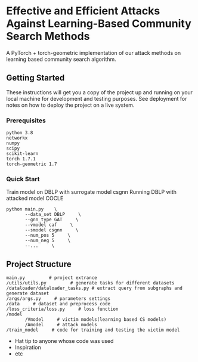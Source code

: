 # Effective and Efficient Attacks Against Learning-Based Community Search Methods

A PyTorch + torch-geometric implementation of our attack methods on learning based community search algorithm.

## Getting Started

These instructions will get you a copy of the project up and running on your local machine for development and testing purposes. See deployment for notes on how to deploy the project on a live system.

### Prerequisites

```
python 3.8
networkx
numpy
scipy
scikit-learn
torch 1.7.1
torch-geometric 1.7
```

### Quick Start
Train model on DBLP with surrogate model csgnn 
Running DBLP with attacked model COCLE

```
python main.py    \
       --data_set DBLP     \
       --gnn_type GAT     \
       --vmodel caf     \
       --smodel csgnn     \
       --num_pos 5     \
       --num_neg 5     \
       --...     \
```

## Project Structure
```
main.py         # project extrance
/utils/utils.py         # generate tasks for different datasets
/dataloader/dataloader_tasks.py # extract query from subgraphs and generate dataset
/args/args.py     # parameters settings
/data     # dataset and preprocess code
/loss_criteria/loss.py     # loss function
/model
       /Vmodel     # victim models(learning based CS models)
       /Amodel     # attack models
/train_model     # code for training and testing the victim model
```
* Hat tip to anyone whose code was used
* Inspiration
* etc

